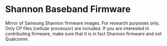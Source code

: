 # Shannon Baseband Firmware
Mirror of Samsung Shannon firmware images. For research purposes only. Only CP files (cellular processor) are included. If you are interested in contributing firmware, make sure that it is in fact Shannon firmware and not Qualcomm.
